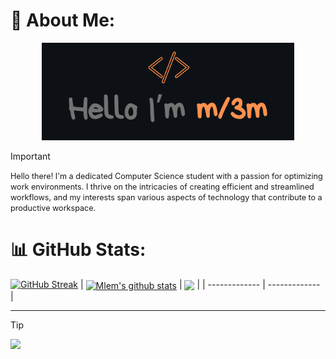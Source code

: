 # :sparkler: About Me:
<p align="center"><a href="https://anuraghazra.github.io"><img width="80%" alt="Hello, I'm Anurag. I do open source!" src="./assets/ml3m.png" /></a></p>


> [!IMPORTANT]
> <span style="font-size:0.9em;">Hello there! I'm a dedicated Computer Science student with a passion for optimizing work environments. I thrive on the intricacies of creating efficient and streamlined workflows, and my interests span various aspects of technology that contribute to a productive workspace.</span>

# 📊 GitHub Stats:
<a href="https://git.io/streak-stats"><img src="https://github-readme-streak-stats.herokuapp.com?user=ml3m&theme=darcula&hide_border=true&border_radius=5.3&card_width=900" alt="GitHub Streak" /></a>
| <a href="https://github.com/anuraghazra/github-readme-stats"><img align="center" src="https://github-readme-stats.vercel.app/api?username=ml3m&show_icons=true&include_all_commits=true&theme=buefy&hide_border=true" alt="Mlem's github stats" /></a> | <a href="https://github.com/anuraghazra/github-readme-stats"><img align="center" src="https://github-readme-stats.vercel.app/api/top-langs/?username=ml3m&layout=compact&theme=buefy&hide_border=true" /></a> |
| ------------- | ------------- |

---

> [!TIP]
> ![](https://komarev.com/ghpvc/?username=ml3m)
